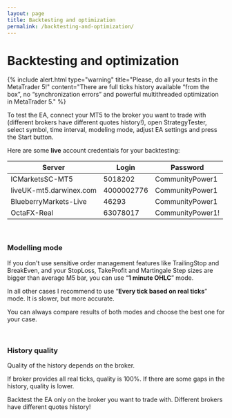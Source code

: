 ```yaml
---
layout: page
title: Backtesting and optimization
permalink: /backtesting-and-optimization/
---
```


# Backtesting and optimization

{% include alert.html type="warning" 
title="Please, do all your tests in the MetaTrader 5!" 
content="There are full ticks history available “from the box”, no “synchronization errors” and powerful multithreaded optimization in MetaTrader 5." %}

To test the EA, connect your MT5 to the broker you want to trade with (different brokers have different quotes history!), open StrategyTester, select symbol, time interval, modeling mode, adjust EA settings and press the Start button.

Here are some **live** account credentials for your backtesting:

| Server | Login | Password |
| --- | --- | --- |
| ICMarketsSC-MT5 | 5018202 | CommunityPower1 |
| liveUK-mt5.darwinex.com | 4000002776 | CommunityPower1 |
| BlueberryMarkets-Live | 46293 | CommunityPower1 |
| OctaFX-Real | 63078017 | CommunityPower1! |

<br />

### Modelling mode
If you don't use sensitive order management features like TrailingStop and BreakEven, and your StopLoss, TakeProfit and Martingale Step sizes are bigger than average M5 bar, you can use “**1 minute OHLC**” mode.

In all other cases I recommend to use “**Every tick based on real ticks**” mode. It is slower, but more accurate.

You can always compare results of both modes and choose the best one for your case.

<br />

### History quality
Quality of the history depends on the broker.

If broker provides all real ticks, quality is 100%. If there are some gaps in the history, quality is lower.

Backtest the EA only on the broker you want to trade with. Different brokers have different quotes history!